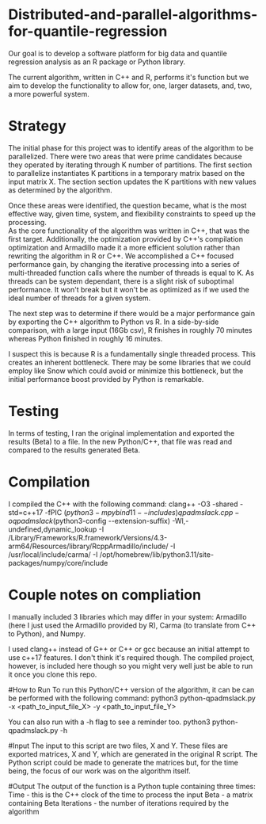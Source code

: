 # Distributed-and-parallel-algorithms-for-quantile-regression

Our goal is to develop a software platform for big data and quantile regression analysis as an R
package or Python library. 

The current algorithm, written in C++ and R, performs it's function but we aim
to develop the functionality to allow for, one, larger datasets, and, two, a
more powerful system. 

# Strategy
The initial phase for this project was to identify areas of the algorithm to be
parallelized. There were two areas that were prime candidates because they
operated by iterating through K number of partitions. The first section to parallelize instantiates K partitions in a temporary matrix
based on the input matrix X. The section section updates the K partitions with new values as determined by
the algorithm.

Once these areas were identified, the question became, what is the most
effective way, given time, system, and flexibility constraints to speed up the
processing.  
As the core functionality of the algorithm was written in C++, that was the
first target. Additionally, the optimization provided by C++'s compilation optimization and Armadillo made it a more efficient solution rather than rewriting the algorithm in R or C++. 
We accomplished a C++ focused performance gain, by changing the iterative processing into a
series of multi-threaded function calls where the number of threads is equal to K. As threads can be system dependant, there is a slight risk of suboptimal performance. It won't break but it won't be as optimized as if we used the ideal number of threads for a given system. 

The next step was to determine if there would be a major performance gain by
exporting the C++ algorithm to Python vs R.
In a side-by-side comparison, with a large input (16Gb csv), R finishes in
roughly 70 minutes whereas Python finished in roughly 16 minutes.

I suspect this is because R is a fundamentally single threaded process. This 
creates an inherent bottleneck. There may be some libraries that we could
employ like Snow which could avoid or minimize this bottleneck, but the initial
performance boost provided by Python is remarkable.

# Testing
In terms of testing, I ran the original implementation and exported the results (Beta) to a file. In the new Python/C++, that file was read and compared to the results generated Beta. 

# Compilation
I compiled the C++ with the following command:
clang++ -O3 -shared -std=c++17 -fPIC $(python3 -m pybind11 --includes) qpadmslack.cpp -o qpadmslack$(python3-config --extension-suffix) -Wl,-undefined,dynamic_lookup -I /Library/Frameworks/R.framework/Versions/4.3-arm64/Resources/library/RcppArmadillo/include/ -I /usr/local/include/carma/ -I /opt/homebrew/lib/python3.11/site-packages/numpy/core/include

# Couple notes on compliation 
I manually included 3 libraries which may differ in your
system: Armadillo (here I just used the Armadillo provided by R), Carma (to
translate from C++ to Python), and Numpy.

I used clang++ instead of G++ or C++ or gcc because an initial attempt to use
c++17 features. I don't think it's required though.
The compiled project, however, is included here though so you might very well
just be able to run it once you clone this repo.

#How to Run
To run this Python/C++ version of the algorithm, it can be can be performed with the following command:
python3 python-qpadmslack.py -x <path_to_input_file_X> -y <path_to_input_file_Y>

You can also run with a -h flag to see a reminder too.
python3 python-qpadmslack.py -h

#Input
The input to this script are two files, X and Y. These files are exported matrices, X and Y, which are generated in the original R script.
The Python script could be made to generate the matrices but, for the time
being, the focus of our work was on the algorithm itself.

#Output
The output of the function is a Python tuple containing three times:
Time - this is the C++ clock of the time to process the input
Beta - a matrix containing Beta
Iterations - the number of iterations required by the algorithm

